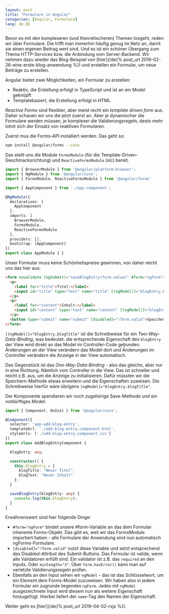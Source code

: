 ```yaml
---
layout: post
title: "Formulare in Angular"
categories: [Angular, Formulare]
lang: de_DE
---
```


Bevor es mit den komplexeren (und theoretischeren) Themen losgeht, reden wir über Formulare. Die trifft man immerhin häufig genug im Netz an, damit sie einen eigenen Beitrag wert sind. Und es ist ein schöner Übergang zum Thema HTTP-Services bzw. die Anbindung vom Server-Backend. Wir nehmen dazu wieder das Blog-Beispiel von [hier](/de{% post_url 2019-02-26-eine-erste-blog-anwendung %}) und erstellen ein Formular, um neue Beiträge zu erstellen.

<!--more-->

Angular bietet zwei Möglichkeiten, ein Formular zu erstellen:

- Reaktiv, die Erstellung erfolgt in TypeScript und ist an ein Model geknüpft
- Templatebasiert, die Erstellung erfolgt in HTML

_Reactive Forms_ sind flexibler, aber meist recht ein _template driven form_ aus. Daher schauen wir uns die jetzt zuerst an. Aber je dynamischer die Formulare werden müssen, je komplexer die Validierungsregeln, desto mehr lohnt sich der Einsatz von reaktiven Formularen.

Zuerst mus die Forms-API installiert werden. Das geht so:

```bash
npm install @angular/forms --save
```

Das stellt uns die Module ``FormsModule`` (für die Template-Driven-Geschmacksrichtung) und ``ReactiveFormsModule`` (sic) bereit.

```typescript
import { BrowserModule } from '@angular/platform-browser';
import { NgModule } from '@angular/core';
import { FormsModule, ReactiveFormsModule } from '@angular/forms'

import { AppComponent } from './app.component';

@NgModule({
  declarations: [
    AppComponent
  ],
  imports: [
    BrowserModule,
    FormsModule,
    ReactiveFormsModule
  ],
  providers: [],
  bootstrap: [AppComponent]
})
export class AppModule { }
```

Unser Formular muss keine Schönheitspreise gewinnen, von daher reicht uns das hier aus:

```html
<form novalidate (ngSubmit)="saveBlogEntry(form.value)" #form="ngForm">
  <p>
    <label for="title">Titel:</label>
    <input id="title" type="text" name="title" [(ngModel)]="blogEntry.blogTitle" required minlength="3"/>
  </p>
  <p>
    <label for="content">Inhalt:</label>
    <input id="content" type="text" name="content" [(ngModel)]="blogEntry.blogText" required/>
  </p>
  <button type="submit" name="submit" [disabled]="!form.valid">Speichern</button>
</form>

```

``[(ngModel)]="blogEntry.blogTitle"`` ist die Schreibweise für ein _Two-Way-Data-Binding_, was bedeutet: die entsprechende Eigenschaft des ``blogEntry`` der View wird direkt an das Model im Controller-Code gebunden. Änderungen an der View verändern das Model dort und Änderungen im Controller verändern die Anzeige in der View automatisch.

Das Gegenstück ist das _One-Way-Data-Binding_ - also das gleiche, aber nur in eine Richtung. Nämlich vom Controller in die View. Das ist schneller und reicht z.B. aus, um die Anzeige zu initialisieren. Dafür müssten wir die Speichern-Methode etwas erweitern und die Eigenschaften zuweisen. Die Schreibweise hierfür wäre übrigens ``[ngModel]="blogEntry.blogTitle"``.

Der Komponente spendieren wir noch zugehörige Save-Methode und ein notdürftiges Model:

```typescript
import { Component, OnInit } from '@angular/core';

@Component({
  selector: 'app-add-blog-entry',
  templateUrl: './add-blog-entry.component.html',
  styleUrls: ['./add-blog-entry.component.css']
})
export class AddBlogEntryComponent {

  blogEntry: any;

  constructor() {
    this.blogEntry = {
      blogTitle: "Neuer Titel",
      blogText: "Neuer Inhalt"
    };
  }

  saveBlogEntry(blogEntry: any) {
    console.log(this.blogEntry);
  }
}
```

Erwähnenswert sind hier folgende Dinge:

- ``#form="ngForm"`` bindet unsere #form-Variable an das dem Formular inherente Forms-Objekt. Das gibt es, weil wir das FormsModule importiert haben - alle Formulare der Anwendung sind nun automatisch ngForms-Formulare.
- ``[disabled]="!form.valid"`` nutzt diese Variable und setzt entsprechend das Disabled-Attribut des Submit-Buttons. Das Formular ist valide, wenn alle Validatoren erfüllt sind. Ein validator ist z.B. das ``required`` an den Inputs. Oder ``minlength="3"``. Über ``form.hasError()`` kann man auf verletzte Validierungsregeln prüfen.
- Ebenfalls an den Input sehen wir ``ngModel`` - das ist das Schlüsselwort, um ein Element dem Forms-Model zuzuweisen. Wir haben also in jedem Formular ein zugrunde liegendes ``ngForm``. Jedes mit ``ngModel`` ausgezeichnete Input wird diesem nun als weitere Eigenschaft hinzugefügt. Hierbei liefert der ``name``-Tag den Namen der Eigenschaft.

Weiter geht es [hier](/de{% post_url 2019-04-02-rxjs %}).
